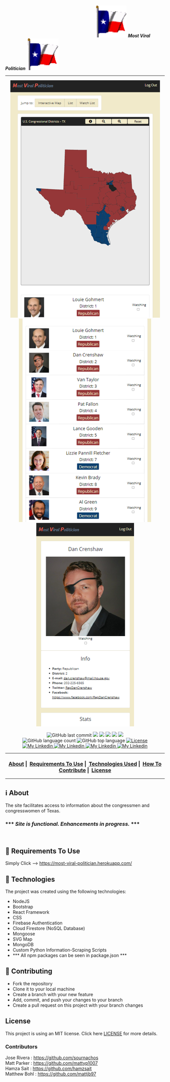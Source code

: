 &emsp; &emsp;&emsp;&emsp;&emsp;&emsp;&emsp;&emsp;&emsp;&emsp;&emsp;&emsp;&emsp;&emsp;&emsp;&emsp;&emsp;&emsp;&emsp;&emsp;<img width="100px" height="100px" src="./demoImg/flag.gif"> ***Most Viral Politician*** <img width="100px" height="100px" src="./demoImg/flag.gif">

___

  <div align="center">
  <img src="./demoImg/demo.PNG"> <br>
  <img src="./demoImg/demo2.0.png">
  <img src="./demoImg/Demo3.PNG">
  </div>


<p align="center">
  <img alt="GitHub last commit" src="https://img.shields.io/github/last-commit/sournachos/Most-Viral-Politician">
  <img src="https://img.shields.io/badge/node-%3E%3D%2010.0.0-brightgreen">
  <img src="https://img.shields.io/badge/website-up-brightgreen">
  <img src="https://img.shields.io/github/issues/sournachos/Most-Viral-Politician">
  <img src="https://img.shields.io/github/issues-closed-raw/sournachos/Most-Viral-Politician">
  <img src="https://img.shields.io/github/issues-pr-closed-raw/sournachos/Most-Viral-Politician">
  </br>
  <img alt="GitHub language count" src="https://img.shields.io/github/languages/count/sournachos/Most-Viral-Politician">
  <img alt="GitHub top language" src="https://img.shields.io/github/languages/top/sournachos/Most-Viral-Politician">
  <a href="LICENSE">
    <img alt="License" src="https://img.shields.io/badge/license-MIT-%23F8952D">
  </a>
    </br>
  <a href="https://www.linkedin.com/in/jose-rivera-343bb9208/">
    <img alt="My Linkedin" src="https://img.shields.io/badge/Jose Rivera-%230077B5?style=social&logo=linkedin">
  </a>
  <a href="https://www.linkedin.com/in/hamza-sait-083371144/">
    <img alt="My Linkedin" src="https://img.shields.io/badge/Hamza Sait-%230077B5?style=social&logo=linkedin">
  </a>
  <a href="https://www.linkedin.com/in/matthew-parker-1276221b5/">
    <img alt="My Linkedin" src="https://img.shields.io/badge/Matt Parker-%230077B5?style=social&logo=linkedin">
  </a>
  <a href="https://www.linkedin.com/in/matthew-bohl-93785a127/">
    <img alt="My Linkedin" src="https://img.shields.io/badge/Matthew Bohl-%230077B5?style=social&logo=linkedin">
  </a>
</p>

___

<h3 align="center">
  <a href="#information_source-about">About</a>&nbsp;|&nbsp;
  <a href="#seedling-requirements-to-use">Requirements To Use</a>&nbsp;|&nbsp;
  <a href="#rocket-technologies">Technologies Used</a>&nbsp;|&nbsp;
  <a href="#link-contributing">How To Contribute</a>&nbsp;|&nbsp;
  <a href="#license">License</a>
</h3>

___


## :information_source: About

The site facilitates access to information about the congressmen and congresswomen of Texas. <br>
### *** ***Site is functional. Enhancements in progress.*** *** ### 
<br>

## :seedling: Requirements To Use
Simply Click -->
https://most-viral-politician.herokuapp.com/

## :rocket: Technologies 

The project was created using the following technologies:

- NodeJS
- Bootstrap
- React Framework
- CSS
- Firebase Authentication
- Cloud Firestore (NoSQL Database)
- Mongoose
- SVG Map
- MongoDB
- Custom Python Information-Scraping Scripts
- *** All npm packages can be seen in package.json ***

## :link: Contributing 

- Fork the repository
- Clone it to your local machine
- Create a branch with your new feature
- Add, commit, and push your changes to your branch
- Create a pull request on this project with your branch changes

## License 

This project is using an MIT license. Click here [LICENSE](LICENSE) for more details.

### Contributors
Jose Rivera : https://github.com/sournachos  
Matt Parker : https://github.com/mattyp1007  
Hamza Sait : https://github.com/hamzsait  
Matthew Bohl : https://github.com/mattjb97  
